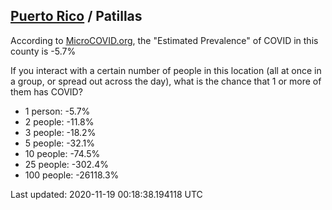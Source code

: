 
## [Puerto Rico](/united-states/puerto-rico) / Patillas

According to [MicroCOVID.org](http://microcovid.org),
the "Estimated Prevalence" of COVID in this county is -5.7%

If you interact with a certain number of people in this location
(all at once in a group, or spread out across the day), what is the chance that
1 or more of them has COVID?

- 1 person: -5.7%
- 2 people: -11.8%
- 3 people: -18.2%
- 5 people: -32.1%
- 10 people: -74.5%
- 25 people: -302.4%
- 100 people: -26118.3%

Last updated: 2020-11-19 00:18:38.194118 UTC
